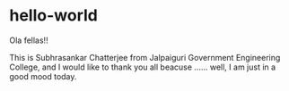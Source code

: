 # hello-world


Ola fellas!!

This is Subhrasankar Chatterjee from Jalpaiguri Government Engineering College, and I would like to thank you all beacuse ...... well, I am just in a good mood today.
